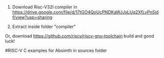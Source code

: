 1. Download Risc-V32I compiler in
https://drive.google.com/file/d/17tGO4QoUcPNDKaWJJsLUq2XfLvPn5idf/view?usp=sharing

2. Extract inside folder "compiler"

Or, download https://github.com/riscv/riscv-gnu-toolchain 
build and good luck!


#RISC-V C examples for Absimth in sources folder


